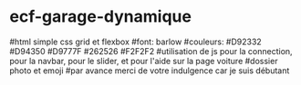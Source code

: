 # ecf-garage-dynamique
#html simple css grid et flexbox
#font: barlow 
#couleurs: #D92332 #D94350 #D9777F #262526 #F2F2F2
#utilisation de js pour la connection, pour la navbar, pour le slider, et pour l'aide sur la page voiture
#dossier photo et emoji
#par avance merci de votre indulgence car je suis débutant
